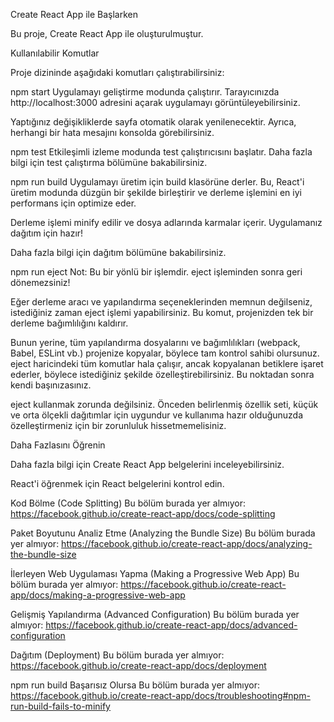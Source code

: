 Create React App ile Başlarken

Bu proje, Create React App ile oluşturulmuştur.

Kullanılabilir Komutlar

Proje dizininde aşağıdaki komutları çalıştırabilirsiniz:

npm start
Uygulamayı geliştirme modunda çalıştırır.
Tarayıcınızda http://localhost:3000 adresini açarak uygulamayı görüntüleyebilirsiniz.

Yaptığınız değişikliklerde sayfa otomatik olarak yenilenecektir.
Ayrıca, herhangi bir hata mesajını konsolda görebilirsiniz.

npm test
Etkileşimli izleme modunda test çalıştırıcısını başlatır.
Daha fazla bilgi için test çalıştırma bölümüne bakabilirsiniz.

npm run build
Uygulamayı üretim için build klasörüne derler.
Bu, React'i üretim modunda düzgün bir şekilde birleştirir ve derleme işlemini en iyi performans için optimize eder.

Derleme işlemi minify edilir ve dosya adlarında karmalar içerir.
Uygulamanız dağıtım için hazır!

Daha fazla bilgi için dağıtım bölümüne bakabilirsiniz.

npm run eject
Not: Bu bir yönlü bir işlemdir. eject işleminden sonra geri dönemezsiniz!

Eğer derleme aracı ve yapılandırma seçeneklerinden memnun değilseniz, istediğiniz zaman eject işlemi yapabilirsiniz. Bu komut, projenizden tek bir derleme bağımlılığını kaldırır.

Bunun yerine, tüm yapılandırma dosyalarını ve bağımlılıkları (webpack, Babel, ESLint vb.) projenize kopyalar, böylece tam kontrol sahibi olursunuz. eject haricindeki tüm komutlar hala çalışır, ancak kopyalanan betiklere işaret ederler, böylece istediğiniz şekilde özelleştirebilirsiniz. Bu noktadan sonra kendi başınızasınız.

eject kullanmak zorunda değilsiniz. Önceden belirlenmiş özellik seti, küçük ve orta ölçekli dağıtımlar için uygundur ve kullanıma hazır olduğunuzda özelleştirmeniz için bir zorunluluk hissetmemelisiniz.

Daha Fazlasını Öğrenin

Daha fazla bilgi için Create React App belgelerini inceleyebilirsiniz.

React'i öğrenmek için React belgelerini kontrol edin.

Kod Bölme (Code Splitting)
Bu bölüm burada yer almıyor: https://facebook.github.io/create-react-app/docs/code-splitting

Paket Boyutunu Analiz Etme (Analyzing the Bundle Size)
Bu bölüm burada yer almıyor: https://facebook.github.io/create-react-app/docs/analyzing-the-bundle-size

İlerleyen Web Uygulaması Yapma (Making a Progressive Web App)
Bu bölüm burada yer almıyor: https://facebook.github.io/create-react-app/docs/making-a-progressive-web-app

Gelişmiş Yapılandırma (Advanced Configuration)
Bu bölüm burada yer almıyor: https://facebook.github.io/create-react-app/docs/advanced-configuration

Dağıtım (Deployment)
Bu bölüm burada yer almıyor: https://facebook.github.io/create-react-app/docs/deployment

npm run build Başarısız Olursa
Bu bölüm burada yer almıyor: https://facebook.github.io/create-react-app/docs/troubleshooting#npm-run-build-fails-to-minify

